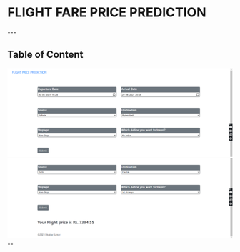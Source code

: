 <h1> FLIGHT FARE PRICE PREDICTION </h1>
---

Table of Content
--

<img src = "Demo1.png">
<img src = "Demo2.png">
--

